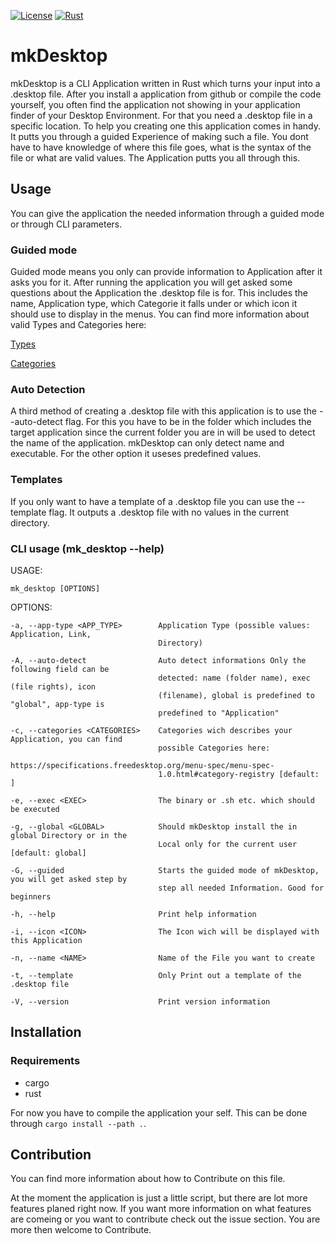 [![License](https://img.shields.io/badge/license-MIT-blue?style=flat-square)](https://github.com/clap-rs/clap/blob/v3.1.9/LICENSE-MIT)
[![Rust](https://github.com/LucasJaiser/mkDesktop/actions/workflows/rust.yml/badge.svg)](https://github.com/LucasJaiser/mkDesktop/actions/workflows/rust.yml)


# mkDesktop

mkDesktop is a CLI Application written in Rust which turns your input into a .desktop file. After you install a application from github or compile the code yourself, you often find the application not showing in your application finder of your Desktop Environment. For that you need a .desktop file in a specific location. To help you creating one this application comes in handy. It putts you through a guided Experience of making such a file. You dont have to have knowledge of where this file goes, what is the syntax of the file or what are valid values. The Application putts you all through this.  

## Usage
You can give the application the needed information through a guided mode or through CLI parameters. 

### Guided mode
Guided mode means you only can provide information to Application after it asks you for it. After running the application you will get asked some questions about the Application the .desktop file is for. This includes the name, Application type, which Categorie it falls under or which icon it should use to display in the menus. 
You can find more information about valid Types and Categories here: 

[Types](https://specifications.freedesktop.org/desktop-entry-spec/latest/ar01s06.html)

[Categories](https://specifications.freedesktop.org/menu-spec/menu-spec-1.0.html#category-registry)

### Auto Detection
A third method of creating a .desktop file with this application is to use the --auto-detect flag. For this you have to be in the folder which includes the target application since the current folder you are in will be used to detect the name of the application. mkDesktop can only detect name and executable. For the other option it useses predefined values.  

### Templates
If you only want to have a template of a .desktop file you can use the --template flag. It outputs a .desktop file with no values in the current directory.  


### CLI usage (mk_desktop --help)

USAGE:

    mk_desktop [OPTIONS]

OPTIONS:

    -a, --app-type <APP_TYPE>        Application Type (possible values: Application, Link,
                                     Directory)

    -A, --auto-detect                Auto detect informations Only the following field can be
                                     detected: name (folder name), exec (file rights), icon
                                     (filename), global is predefined to "global", app-type is
                                     predefined to "Application"
    
    -c, --categories <CATEGORIES>    Categories wich describes your Application, you can find
                                     possible Categories here:
                                     https://specifications.freedesktop.org/menu-spec/menu-spec-
                                     1.0.html#category-registry [default: ]
    
    -e, --exec <EXEC>                The binary or .sh etc. which should be executed
    
    -g, --global <GLOBAL>            Should mkDesktop install the in global Directory or in the
                                     Local only for the current user [default: global]
    
    -G, --guided                     Starts the guided mode of mkDesktop, you will get asked step by
                                     step all needed Information. Good for beginners
    
    -h, --help                       Print help information
    
    -i, --icon <ICON>                The Icon wich will be displayed with this Application
    
    -n, --name <NAME>                Name of the File you want to create
    
    -t, --template                   Only Print out a template of the .desktop file
    
    -V, --version                    Print version information


## Installation
### Requirements 
- cargo 
- rust 

For now you have to compile the application your self. This can be done through `cargo install --path .`.

## Contribution
You can find more information about how to Contribute on this file.

At the moment the application is just a little script, but there are lot more features planed right now. 
If you want more information on what features are comeing or you want to contribute check out the issue section. 
You are more then welcome to Contribute. 
 
